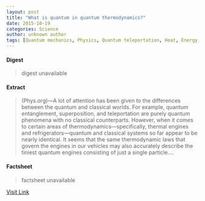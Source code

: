 ```yaml
---
layout: post
title: "What is quantum in quantum thermodynamics?"
date: 2015-10-19
categories: Science
author: unknown author
tags: [Quantum mechanics, Physics, Quantum teleportation, Heat, Energy, Minkowski space, Photon, Maxwells demon, Quantum entanglement, General relativity, Thermodynamics, Entropy, Coherence (physics), Time, Applied and interdisciplinary physics, Mathematical physics, Solid state engineering, Mechanical engineering, Particle physics, Science, Scientific theories, Modern physics, Theoretical physics, Physical sciences, Mechanics]
---
```



#### Digest
>digest unavailable

#### Extract
>(Phys.org)—A lot of attention has been given to the differences between the quantum and classical worlds. For example, quantum entanglement, superposition, and teleportation are purely quantum phenomena with no classical counterparts. However, when it comes to certain areas of thermodynamics—specifically, thermal engines and refrigerators—quantum and classical systems so far appear to be nearly identical. It seems that the same thermodynamic laws that govern the engines in our vehicles may also accurately describe the tiniest quantum engines consisting of just a single particle....

#### Factsheet
>factsheet unavailable

[Visit Link](http://phys.org/news/2015-10-quantum-thermodynamics.html)


